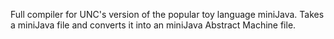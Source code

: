 Full compiler for UNC's version of the popular toy language miniJava. Takes a miniJava file and converts it into an miniJava Abstract Machine file.
